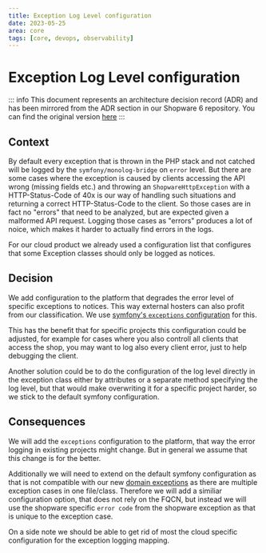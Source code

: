 ```yaml
---
title: Exception Log Level configuration
date: 2023-05-25
area: core
tags: [core, devops, observability]
---
```


# Exception Log Level configuration

::: info
This document represents an architecture decision record (ADR) and has been mirrored from the ADR section in our Shopware 6 repository.
You can find the original version [here](https://github.com/shopware/platform/blob/trunk/adr/2023-05-25-exception-log-levels.md)
:::

## Context
By default every exception that is thrown in the PHP stack and not catched will be logged by the `symfony/monolog-bridge` on `error` level.
But there are some cases where the exception is caused by clients accessing the API wrong (missing fields etc.) and throwing an `ShopwareHttpException` with a HTTP-Status-Code of 40x is our way of handling such situations and returning a correct HTTP-Status-Code to the client.
So those cases are in fact no "errors" that need to be analyzed, but are expected given a malformed API request.
Logging those cases as "errors" produces a lot of noice, which makes it harder to actually find errors in the logs.

For our cloud product we already used a configuration list that configures that some Exception classes should only be logged as notices.

## Decision

We add configuration to the platform that degrades the error level of specific exceptions to notices. This way external hosters can also profit from our classification.
We use [symfony's `exceptions` configuration](https://symfony.com/doc/current/reference/configuration/framework.html#exceptions) for this.

This has the benefit that for specific projects this configuration could be adjusted, for example for cases where you also controll all clients that access the shop, you may want to log also every client error, just to help debugging the client.

Another solution could be to do the configuration of the log level directly in the exception class either by attributes or a separate method specifying the log level, but that would make overwriting it for a specific project harder, so we stick to the default symfony configuration.

## Consequences

We will add the `exceptions` configuration to the platform, that way the error logging in existing projects might change. But in general we assume that this change is for the better.

Additionally we will need to extend on the default symfony configuration as that is not compatible with our new [domain exceptions](./2022-02-24-domain-exceptions.md) as there are multiple exception cases in one file/class. 
Therefore we will add a similiar configuration option, that does not rely on the FQCN, but instead we will use the shopware specific `error code` from the shopware exception as that is unique to the exception case.

On a side note we should be able to get rid of most the cloud specific configuration for the exception logging mapping.
